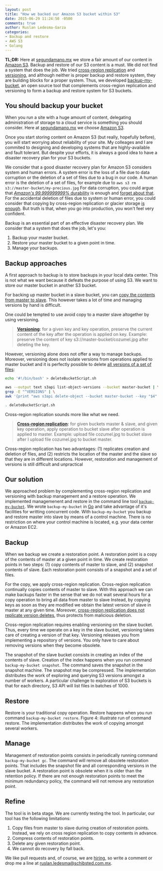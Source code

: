 ```yaml
---
layout: post
title: "How we backed our Amazon S3 bucket within S3"
date: 2015-06-29 11:24:50 -0500
comments: true
author: Ruslan Ledesma-Garza
categories:
- Backup and restore
- AWS S3
- Golang
---
```


__TL;DR:__
Here at [segundamano.mx](http://www.segundamano.mx/) we store a fair amount of our content in [Amazon S3](http://aws.amazon.com/s3/).
Backup and restore of our S3 content is a must.
We did not find a system that does the job.
We tried [cross-region replication](http://docs.aws.amazon.com/AmazonS3/latest/dev/crr.html) and [versioning](http://docs.aws.amazon.com/AmazonS3/latest/dev/ObjectVersioning.html), and although neither is proper backup and restore system, they are building blocks for a proper system.
Thus, we developed [backup-my-bucket](https://github.schibsted.io/smmx/backup-my-bucket), an open source tool that complements cross-region replication and versioning to form a backup and restore system for S3 buckets.

You should backup your bucket
-----------------------------

When you run a site with a huge amount of content, delegating administration of storage to a cloud service is something you should consider.
Here at [segundamano.mx](http://www.segundamano.mx/) we choose [Amazon S3](http://aws.amazon.com/s3/).

Once you start storing content on Amazon S3 (but really, hopefully before), you will start worrying about reliability of your site.
My colleages and I are commited to designing and developing systems that are highly-available and fault tolerant.
But despite your efforts, it is always a good idea to have a disaster recovery plan for your S3 buckets.

We consider that a good disaster recovery plan for Amazon S3 considers system and human errors.
A system error is the loss of a file due to data corruption or the deletion of a set of files due to a bug in our code.
A human error is the deletion of a set of files, for example due to `aws s3 rm s3://master-bucket/my-precious.jpg`
For data corruption, you could argue that [*Amazon's 99.999999999%* durability](http://aws.amazon.com/s3/faqs/#data-protection_anchor) is enough and [forget about that](http://stackoverflow.com/a/17839589).
For the accidental deletion of files due to system or human error, you could consider that copying by cross-region replication or glacier storage [is enough](https://aws.amazon.com/blogs/aws/archive-s3-to-glacier/).
But truth is that, when you go into production, you won't feel very confident.

Backup is an essential part of an effective disaster recovery plan.
We consider that a system that does the job, let's you:

1. Backup your master bucket.
2. Restore your master bucket to a given point in time.
3. Manage your backups.

Backup approaches
-----------------

A first approach to backup is to store backups in your local data center.
This is not what we want because it defeats the purpose of using S3.
We want to store our master bucket in another S3 bucket.

For backing up master bucket in a slave bucket, you can [copy the contents from master to slave](http://serverfault.com/a/239722).
This however takes a lot of time and managing versions by hand is difficult.

One could be tempted to use avoid copy to a master slave altogether by using versioning.

> __[Versioning](http://docs.aws.amazon.com/AmazonS3/latest/dev/Versioning.html):__ for a given key and key operation, preserve the current
  content of the key after the operation is applied on key. Example:
  preserve the content of key s3://master-bucket/cozumel.jpg after
  deleting the key.

However, versioning alone does not offer a way to manage backups.
Moreover, versioning does not isolate versions from operations applied to master bucket and it is perfectly possible to delete [all versions of a set of files](http://boulderapps.co/post/remove-all-versions-from-s3-bucket-using-aws-tools):
```bash
echo '#!/bin/bash' > deleteBucketScript.sh

aws --output text s3api list-object-versions --bucket master-bucket | \
grep -E "^VERSIONS" | \
awk '{print "aws s3api delete-object --bucket master-bucket --key "$4" --version-id "$8";"}' >> deleteBucketScript.sh

. deleteBucketScript.sh
```

Cross-region replication sounds more like what we need.

> __[Cross-region replication](http://docs.aws.amazon.com/AmazonS3/latest/dev/crr.html):__ for given buckets master & slave, and
   given key operation, apply operation to bucket slave after
   operation is applied to master. Example: upload file cozumel.jpg
   to bucket slave after I upload file cozumel.jpg to bucket master.

Cross-region replication has two advantages: (1) replicates creation and deletion of files, and
(2) restricts the location of the master and the slave so that they are in different locations.
However, restoration and management of versions is still difficult and unpractical

Our solution
------------

We approached problem by complementing cross-region replication and versioning with backup management and a restore operation.
We implemented managemenent and restore in the command line tool [`backup-my-bucket`](https://github.schibsted.io/smmx/backup-my-bucket).
We wrote `backup-my-bucket` in [Go](http://golang.org/) and take advantage of it's facilities for writting concurrent code.
With `backup-my-bucket` you backup and restore master into slave by means of a control machine.
There is no restriction on where your control machine is located, e.g. your data center or Amazon EC2.

Backup
------

When we backup we create a restoration point.
A restoration point is a copy of the contents of master at a given point in time.
We create restoration points in two steps:
(1) copy contents of master to slave, and
(2) snapshot contents of slave.
Each restoration point consists of a snapshot and a set of files.

For the copy, we apply cross-region replication.
Cross-region replication continually copies contents of master to slave.
With this approach we can make backups faster in the sense that we do not wait several hours for a copy operation to bring all data from master to slave
Instead, by copying keys as soon as they are modified we obtain the latest version of slave in master at any given time.
Moreover, [cross-region replication does not replicate version deletes](http://docs.aws.amazon.com/AmazonS3/latest/dev/crr-what-is-isnot-replicated.html), thus protects from malicious deletion.

Cross-region replication requires enabling versioning on the slave bucket.
Thus, every time we operate on a key in the slave bucket, versioning takes care of creating a version of that key.
Versioning releases you from implementing a repository of versions.
You only have to care about removing versions when they become obsolete.

The snapshot of the slave bucket consists in creating an index of the contents of slave.
Creation of the index happens when you run command `backup-my-bucket snapshot`.
The command saves the snapshot in the snapshot machine.
The snapshot may be compressed.
The implementation distributes the work of exploring and querying S3 versions amongst a number of workers.
A particular challenge to exploration of S3 buckets is that for each directory, S3 API will list files in batches of 1000.

Restore
-------

Restore is your traditional copy operation.
Restore happens when you run command `backup-my-bucket restore`.
Figure 4: illustrate run of command restore.
The implementation distributes the work of copying amongst several workers.

Manage
------

Management of restoration points consists in periodically running command `backup-my-bucket gc`.
The command will remove all obsolete restoration points.
That includes the snapshot file and all corresponding versions in the slave bucket.
A restoration point is obsolete when it is older than the retention policy.
If there are not enough restoration points to meet the minimum redundancy policy, the command will not remove any restoration point.

Refine
------

The tool is in beta stage.
We are currently testing the tool.
In particular, our tool has the following limitations:

1. Copy files from master to slave during creation of restoration
   points. Instead, we rely on cross region replication to copy
   contents in advance.
2. Compress contents of restoration points.
3. Delete any given restoration point.
4. We cannot do recovery by fall back.

We like pull requests and, of course, we are [hiring](http://backstage.segundamano.mx/work-with-us/), so write a comment or drop me a line at ruslan.ledesma@schibsted.com.mx.


